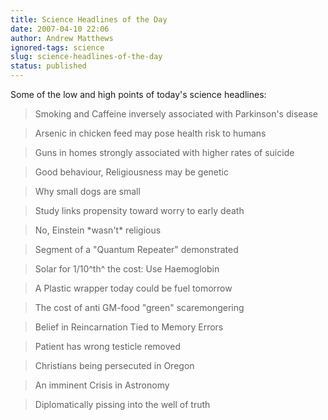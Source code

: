 ```yaml
---
title: Science Headlines of the Day
date: 2007-04-10 22:06
author: Andrew Matthews
ignored-tags: science
slug: science-headlines-of-the-day
status: published
---
```


Some of the low and high points of today's science headlines:

> Smoking and Caffeine inversely associated with Parkinson's disease

> Arsenic in chicken feed may pose health risk to humans

> Guns in homes strongly associated with higher rates of suicide

> Good behaviour, Religiousness may be genetic

> Why small dogs are small

> Study links propensity toward worry to early death

> No, Einstein \*wasn't\* religious

> Segment of a "Quantum Repeater" demonstrated

> Solar for 1/10^th^ the cost: Use Haemoglobin

> A Plastic wrapper today could be fuel tomorrow

> The cost of anti GM-food "green" scaremongering

> Belief in Reincarnation Tied to Memory Errors

> Patient has wrong testicle removed

> Christians being persecuted in Oregon

> An imminent Crisis in Astronomy

> Diplomatically pissing into the well of truth
